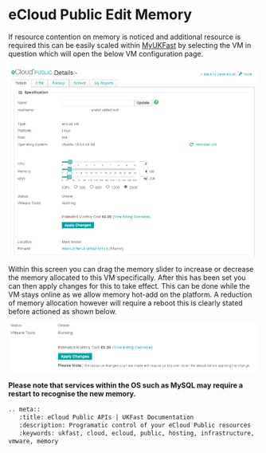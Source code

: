 # eCloud Public Edit Memory

If resource contention on memory is noticed and additional resource is required this can be easily scaled within [MyUKFast](https://my.ukfast.co.uk/ecloud-public) by selecting the VM in question which will open the below VM configuration page.

![vmConfig](files/vmConfigLaunched.png)

Within this screen you can drag the memory slider to increase or decrease the memory allocated to this VM specifically. After this has been set you can then apply changes for this to take effect. This can be done while the VM stays online as we allow memory hot-add on the platform. A reduction of memory allocation however will require a reboot this is clearly stated before actioned as shown below.

![rebootWarning](files/rebootWarning.png)

**Please note that services within the OS such as MySQL may require a restart to recognise the new memory.** 

```eval_rst
.. meta::
   :title: eCloud Public APIs | UKFast Documentation
   :description: Programatic control of your eCloud Public resources
   :keywords: ukfast, cloud, ecloud, public, hosting, infrastructure, vmware, memory
